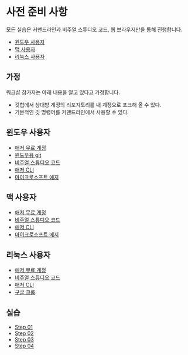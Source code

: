 # 사전 준비 사항 #

모든 실습은 커맨드라인과 비주얼 스튜디오 코드, 웹 브라우저만을 통해 진행합니다.

* [윈도우 사용자](#windows)
* [맥 사용자](#mac)
* [리눅스 사용자](#linux)


## 가정 ##

워크샵 참가자는 아래 내용을 알고 있다고 가정합니다.

* 깃헙에서 상대방 계정의 리포지토리를 내 계정으로 포크해 올 수 있다.
* 기본적인 깃 명령어를 커맨드라인에서 사용할 수 있다.


<a name="windows"></a>
## 윈도우 사용자 ##

* [애저 무료 계정](https://azure.microsoft.com/ko-kr/free/?WT.mc_id=pwaazureworkshop-event-juyoo)
* [윈도우용 git](https://git-scm.com/download/win)
* [비주얼 스튜디오 코드](https://code.visualstudio.com/docs/setup/windows?WT.mc_id=pwaazureworkshop-event-juyoo)
* [애저 CLI](https://docs.microsoft.com/ko-kr/cli/azure/install-azure-cli-windows?view=azure-cli-latest&WT.mc_id=pwaazureworkshop-event-juyoo)
* [마이크로소프트 에지](https://www.microsoftedgeinsider.com/ko-kr/download/?WT.mc_id=pwaazureworkshop-event-juyoo)


<a name="mac"></a>
## 맥 사용자 ##

* [애저 무료 계정](https://azure.microsoft.com/ko-kr/free/?WT.mc_id=pwaazureworkshop-event-juyoo)
* [비주얼 스튜디오 코드](https://code.visualstudio.com/docs/setup/mac?WT.mc_id=pwaazureworkshop-event-juyoo)
* [애저 CLI](https://docs.microsoft.com/ko-kr/cli/azure/install-azure-cli-macos?view=azure-cli-latest&WT.mc_id=pwaazureworkshop-event-juyoo)
* [마이크로소프트 에지](https://www.microsoftedgeinsider.com/ko-kr/download/?WT.mc_id=pwaazureworkshop-event-juyoo)


<a name="linux"></a>
## 리눅스 사용자 ##

* [애저 무료 계정](https://azure.microsoft.com/ko-kr/free/?WT.mc_id=pwaazureworkshop-event-juyoo)
* [비주얼 스튜디오 코드](https://code.visualstudio.com/docs/setup/linux?WT.mc_id=pwaazureworkshop-event-juyoo)
* [애저 CLI](https://docs.microsoft.com/ko-kr/cli/azure/install-azure-cli-linux?view=azure-cli-latest&WT.mc_id=pwaazureworkshop-event-juyoo)
* [구글 크롬](https://chrome.google.com)


## 실습 ##

* [Step 01](step-01.md)
* [Step 02](step-02.md)
* [Step 03](step-03.md)
* [Step 04](step-04.md)
